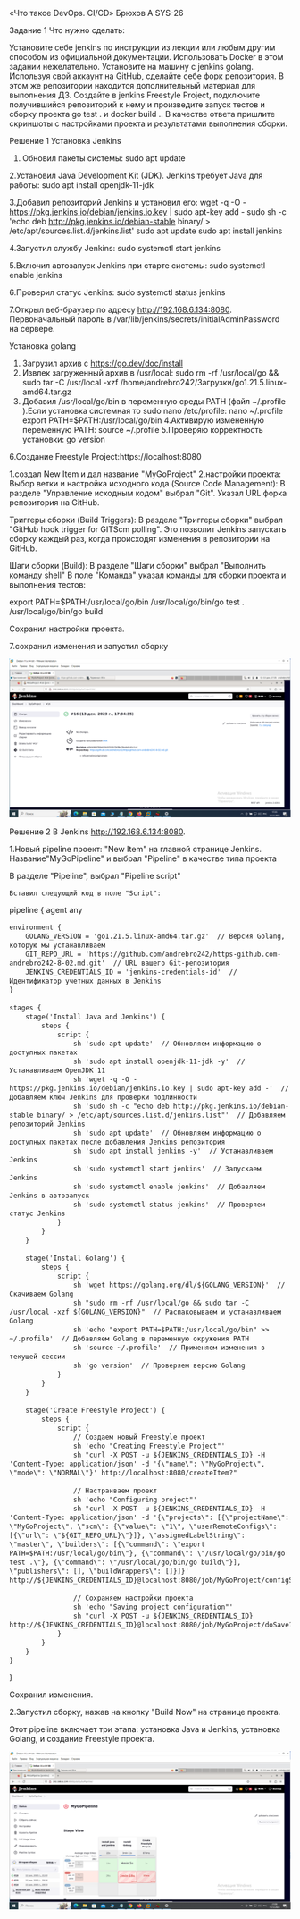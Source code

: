 «Что такое DevOps. СI/СD» Брюхов А SYS-26

Задание 1
Что нужно сделать:

Установите себе jenkins по инструкции из лекции или любым другим способом из официальной документации. Использовать Docker в этом задании нежелательно.
Установите на машину с jenkins golang.
Используя свой аккаунт на GitHub, сделайте себе форк репозитория. В этом же репозитории находится дополнительный материал для выполнения ДЗ.
Создайте в jenkins Freestyle Project, подключите получившийся репозиторий к нему и произведите запуск тестов и сборку проекта go test . и docker build ..
В качестве ответа пришлите скриншоты с настройками проекта и результатами выполнения сборки.

Решение 1
Установка Jenkins
1. Обновил пакеты системы:
sudo apt update

2.Установил Java Development Kit (JDK). Jenkins требует Java для работы:
sudo apt install openjdk-11-jdk

3.Добавил репозиторий Jenkins и установил его:
wget -q -O - https://pkg.jenkins.io/debian/jenkins.io.key | sudo apt-key add -
sudo sh -c 'echo deb http://pkg.jenkins.io/debian-stable binary/ > /etc/apt/sources.list.d/jenkins.list'
sudo apt update 
sudo apt install jenkins

4.Запустил службу Jenkins:
sudo systemctl start jenkins

5.Включил автозапуск Jenkins при старте системы:
sudo systemctl enable jenkins

6.Проверил статус Jenkins:
sudo systemctl status jenkins

7.Открыл веб-браузер по адресу http://192.168.6.134:8080. Первоначальный пароль в /var/lib/jenkins/secrets/initialAdminPassword на сервере.

Установка  golang
1. Загрузил архив с https://go.dev/doc/install
2. Извлек загруженный архив в /usr/local:
sudo rm -rf /usr/local/go && sudo tar -C /usr/local -xzf /home/andrebro242/Загрузки/go1.21.5.linux-amd64.tar.gz
3. Добавил /usr/local/go/bin в переменную среды PATH (файл ~/.profile ).Если установка системная то sudo nano /etc/profile:
nano ~/.profile
export PATH=$PATH:/usr/local/go/bin
4.Активирую измененную переменную PATH:
source ~/.profile
5.Проверяю корректность установки:
go version

6.Создание Freestyle Project:https://localhost:8080

  1.создал New Item и дал название "MyGoProject"
  2.настройки проекта: 
Выбор ветки и настройка исходного кода (Source Code Management):
        В разделе "Управление исходным кодом" выбрал "Git".
        Указал URL форка репозитория на GitHub.

Триггеры сборки (Build Triggers):
В разделе "Триггеры сборки" выбрал "GitHub hook trigger for GITScm polling". Это позволит Jenkins запускать сборку 
каждый раз, когда происходят изменения в репозитории на GitHub.


Шаги сборки (Build):
В разделе "Шаги сборки" выбрал "Выполнить команду shell" 
В поле "Команда" указал команды для сборки проекта и выполнения тестов:

export PATH=$PATH:/usr/local/go/bin
/usr/local/go/bin/go test .
/usr/local/go/bin/go build

Сохранил настройки проекта.

7.сохранил изменения и запустил сборку

![Задание 1](решение1.png)

Решение 2
    В Jenkins http://192.168.6.134:8080.

1.Новый pipeline проект:
 "New Item" на главной странице Jenkins.
  Название"MyGoPipeline" и выбрал "Pipeline" в качестве типа проекта

  В разделе "Pipeline", выбрал "Pipeline script" 

    Вставил следующий код в поле "Script":

pipeline {
    agent any
    
    environment {
        GOLANG_VERSION = 'go1.21.5.linux-amd64.tar.gz'  // Версия Golang, которую мы устанавливаем
        GIT_REPO_URL = 'https://github.com/andrebro242/https-github.com-andrebro242-8-02.md.git'  // URL вашего Git-репозитория
        JENKINS_CREDENTIALS_ID = 'jenkins-credentials-id'  // Идентификатор учетных данных в Jenkins
    }

    stages {
        stage('Install Java and Jenkins') {
            steps {
                script {
                    sh 'sudo apt update'  // Обновляем информацию о доступных пакетах
                    sh 'sudo apt install openjdk-11-jdk -y'  // Устанавливаем OpenJDK 11
                    sh 'wget -q -O - https://pkg.jenkins.io/debian/jenkins.io.key | sudo apt-key add -'  // Добавляем ключ Jenkins для проверки подлинности
                    sh 'sudo sh -c "echo deb http://pkg.jenkins.io/debian-stable binary/ > /etc/apt/sources.list.d/jenkins.list"'  // Добавляем репозиторий Jenkins
                    sh 'sudo apt update'  // Обновляем информацию о доступных пакетах после добавления Jenkins репозитория
                    sh 'sudo apt install jenkins -y'  // Устанавливаем Jenkins
                    sh 'sudo systemctl start jenkins'  // Запускаем Jenkins
                    sh 'sudo systemctl enable jenkins'  // Добавляем Jenkins в автозапуск
                    sh 'sudo systemctl status jenkins'  // Проверяем статус Jenkins
                }
            }
        }
        
        stage('Install Golang') {
            steps {
                script {
                    sh 'wget https://golang.org/dl/${GOLANG_VERSION}'  // Скачиваем Golang
                    sh "sudo rm -rf /usr/local/go && sudo tar -C /usr/local -xzf ${GOLANG_VERSION}"  // Распаковываем и устанавливаем Golang
                    sh 'echo "export PATH=$PATH:/usr/local/go/bin" >> ~/.profile'  // Добавляем Golang в переменную окружения PATH
                    sh 'source ~/.profile'  // Применяем изменения в текущей сессии
                    sh 'go version'  // Проверяем версию Golang
                }
            }
        }
        
        stage('Create Freestyle Project') {
            steps {
                script {
                    // Создаем новый Freestyle проект
                    sh 'echo "Creating Freestyle Project"'
                    sh "curl -X POST -u ${JENKINS_CREDENTIALS_ID} -H 'Content-Type: application/json' -d '{\"name\": \"MyGoProject\", \"mode\": \"NORMAL\"}' http://localhost:8080/createItem?"
                    
                    // Настраиваем проект
                    sh 'echo "Configuring project"'
                    sh "curl -X POST -u ${JENKINS_CREDENTIALS_ID} -H 'Content-Type: application/json' -d '{\"projects\": [{\"projectName\": \"MyGoProject\", \"scm\": {\"value\": \"1\", \"userRemoteConfigs\": [{\"url\": \"${GIT_REPO_URL}\"}]}, \"assignedLabelString\": \"master\", \"builders\": [{\"command\": \"export PATH=$PATH:/usr/local/go/bin\"}, {\"command\": \"/usr/local/go/bin/go test .\"}, {\"command\": \"/usr/local/go/bin/go build\"}], \"publishers\": [], \"buildWrappers\": []}]}' http://${JENKINS_CREDENTIALS_ID}@localhost:8080/job/MyGoProject/configSubmit?"
                    
                    // Сохраняем настройки проекта
                    sh 'echo "Saving project configuration"'
                    sh "curl -X POST -u ${JENKINS_CREDENTIALS_ID} http://${JENKINS_CREDENTIALS_ID}@localhost:8080/job/MyGoProject/doSave?"
                }
            }
        }
    }
}
    
 Сохранил изменения.

2.Запустил сборку, нажав на кнопку "Build Now" на странице проекта.

Этот pipeline включает три этапа: установка Java и Jenkins, установка Golang, и создание Freestyle проекта. 


![Задание 1](Решение2.png)
